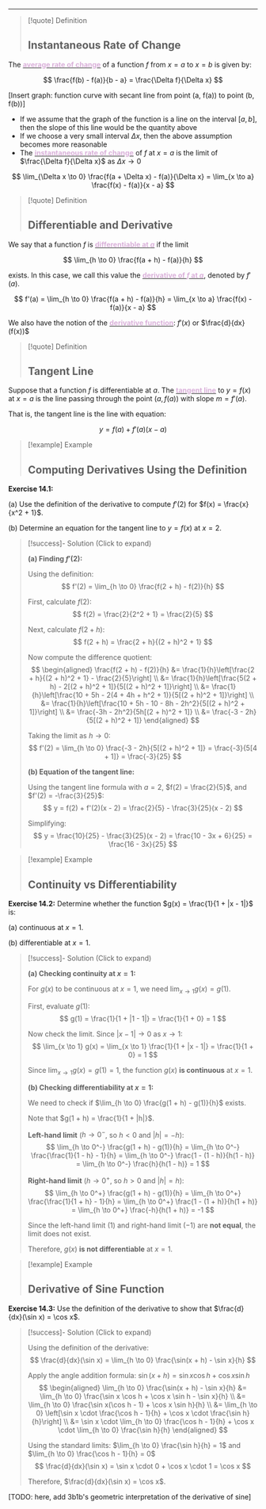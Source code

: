 
---

> [!quote] Definition
> ## Instantaneous Rate of Change

The <u><strong style="color:#dab1da">average rate of change</u></strong> of a function $f$ from $x = a$ to $x = b$ is given by:

$$
\frac{f(b) - f(a)}{b - a} = \frac{\Delta f}{\Delta x}
$$

[Insert graph: function curve with secant line from point (a, f(a)) to point (b, f(b))]

- If we assume that the graph of the function is a line on the interval $[a, b]$, then the slope of this line would be the quantity above
- If we choose a very small interval $\Delta x$, then the above assumption becomes more reasonable
- The <u><strong style="color:#dab1da">instantaneous rate of change</u></strong> of $f$ at $x = a$ is the limit of $\frac{\Delta f}{\Delta x}$ as $\Delta x \to 0$

$$
\lim_{\Delta x \to 0} \frac{f(a + \Delta x) - f(a)}{\Delta x} = \lim_{x \to a} \frac{f(x) - f(a)}{x - a}
$$

> [!quote] Definition
> ## Differentiable and Derivative

We say that a function $f$ is <u><strong style="color:#dab1da">differentiable at $a$</u></strong> if the limit

$$
\lim_{h \to 0} \frac{f(a + h) - f(a)}{h}
$$

exists. In this case, we call this value the <u><strong style="color:#dab1da">derivative of $f$ at $a$</u></strong>, denoted by $f'(a)$.

$$
f'(a) = \lim_{h \to 0} \frac{f(a + h) - f(a)}{h} = \lim_{x \to a} \frac{f(x) - f(a)}{x - a}
$$

We also have the notion of the <u><strong style="color:#dab1da">derivative function</u></strong>: $f'(x)$ or $\frac{d}{dx}(f(x))$

> [!quote] Definition
> ## Tangent Line

Suppose that a function $f$ is differentiable at $a$. The <u><strong style="color:#dab1da">tangent line</u></strong> to $y = f(x)$ at $x = a$ is the line passing through the point $(a, f(a))$ with slope $m = f'(a)$.

That is, the tangent line is the line with equation:

$$
y = f(a) + f'(a)(x - a)
$$

> [!example] Example
> ## Computing Derivatives Using the Definition

**Exercise 14.1:**

(a) Use the definition of the derivative to compute $f'(2)$ for $f(x) = \frac{x}{x^2 + 1}$.

(b) Determine an equation for the tangent line to $y = f(x)$ at $x = 2$.

> [!success]- Solution (Click to expand)
> 
> **(a) Finding $f'(2)$:**
> 
> Using the definition:
> $$
> f'(2) = \lim_{h \to 0} \frac{f(2 + h) - f(2)}{h}
> $$
> 
> First, calculate $f(2)$:
> $$
> f(2) = \frac{2}{2^2 + 1} = \frac{2}{5}
> $$
> 
> Next, calculate $f(2 + h)$:
> $$
> f(2 + h) = \frac{2 + h}{(2 + h)^2 + 1}
> $$
> 
> Now compute the difference quotient:
> $$
> \begin{aligned}
> \frac{f(2 + h) - f(2)}{h} &= \frac{1}{h}\left[\frac{2 + h}{(2 + h)^2 + 1} - \frac{2}{5}\right] \\
> &= \frac{1}{h}\left[\frac{5(2 + h) - 2[(2 + h)^2 + 1]}{5[(2 + h)^2 + 1]}\right] \\
> &= \frac{1}{h}\left[\frac{10 + 5h - 2(4 + 4h + h^2 + 1)}{5[(2 + h)^2 + 1]}\right] \\
> &= \frac{1}{h}\left[\frac{10 + 5h - 10 - 8h - 2h^2}{5[(2 + h)^2 + 1]}\right] \\
> &= \frac{-3h - 2h^2}{5h[(2 + h)^2 + 1]} \\
> &= \frac{-3 - 2h}{5[(2 + h)^2 + 1]}
> \end{aligned}
> $$
> 
> Taking the limit as $h \to 0$:
> $$
> f'(2) = \lim_{h \to 0} \frac{-3 - 2h}{5[(2 + h)^2 + 1]} = \frac{-3}{5[4 + 1]} = \frac{-3}{25}
> $$
> 
> **(b) Equation of the tangent line:**
> 
> Using the tangent line formula with $a = 2$, $f(2) = \frac{2}{5}$, and $f'(2) = -\frac{3}{25}$:
> $$
> y = f(2) + f'(2)(x - 2) = \frac{2}{5} - \frac{3}{25}(x - 2)
> $$
> 
> Simplifying:
> $$
> y = \frac{10}{25} - \frac{3}{25}(x - 2) = \frac{10 - 3x + 6}{25} = \frac{16 - 3x}{25}
> $$

> [!example] Example
> ## Continuity vs Differentiability

**Exercise 14.2:** Determine whether the function $g(x) = \frac{1}{1 + |x - 1|}$ is:

(a) continuous at $x = 1$.

(b) differentiable at $x = 1$.

> [!success]- Solution (Click to expand)
> 
> **(a) Checking continuity at $x = 1$:**
> 
> For $g(x)$ to be continuous at $x = 1$, we need $\lim_{x \to 1} g(x) = g(1)$.
> 
> First, evaluate $g(1)$:
> $$
> g(1) = \frac{1}{1 + |1 - 1|} = \frac{1}{1 + 0} = 1
> $$
> 
> Now check the limit. Since $|x - 1| \to 0$ as $x \to 1$:
> $$
> \lim_{x \to 1} g(x) = \lim_{x \to 1} \frac{1}{1 + |x - 1|} = \frac{1}{1 + 0} = 1
> $$
> 
> Since $\lim_{x \to 1} g(x) = g(1) = 1$, the function $g(x)$ **is continuous** at $x = 1$.
> 
> **(b) Checking differentiability at $x = 1$:**
> 
> We need to check if $\lim_{h \to 0} \frac{g(1 + h) - g(1)}{h}$ exists.
> 
> Note that $g(1 + h) = \frac{1}{1 + |h|}$.
> 
> **Left-hand limit** ($h \to 0^-$, so $h < 0$ and $|h| = -h$):
> $$
> \lim_{h \to 0^-} \frac{g(1 + h) - g(1)}{h} = \lim_{h \to 0^-} \frac{\frac{1}{1 - h} - 1}{h} = \lim_{h \to 0^-} \frac{1 - (1 - h)}{h(1 - h)} = \lim_{h \to 0^-} \frac{h}{h(1 - h)} = 1
> $$
> 
> **Right-hand limit** ($h \to 0^+$, so $h > 0$ and $|h| = h$):
> $$
> \lim_{h \to 0^+} \frac{g(1 + h) - g(1)}{h} = \lim_{h \to 0^+} \frac{\frac{1}{1 + h} - 1}{h} = \lim_{h \to 0^+} \frac{1 - (1 + h)}{h(1 + h)} = \lim_{h \to 0^+} \frac{-h}{h(1 + h)} = -1
> $$
> 
> Since the left-hand limit $(1)$ and right-hand limit $(-1)$ are **not equal**, the limit does not exist.
> 
> Therefore, $g(x)$ **is not differentiable** at $x = 1$.

> [!example] Example
> ## Derivative of Sine Function

**Exercise 14.3:** Use the definition of the derivative to show that $\frac{d}{dx}(\sin x) = \cos x$.

> [!success]- Solution (Click to expand)
> 
> Using the definition of the derivative:
> $$
> \frac{d}{dx}(\sin x) = \lim_{h \to 0} \frac{\sin(x + h) - \sin x}{h}
> $$
> 
> Apply the angle addition formula: $\sin(x + h) = \sin x \cos h + \cos x \sin h$
> $$
> \begin{aligned}
> \lim_{h \to 0} \frac{\sin(x + h) - \sin x}{h} &= \lim_{h \to 0} \frac{\sin x \cos h + \cos x \sin h - \sin x}{h} \\
> &= \lim_{h \to 0} \frac{\sin x(\cos h - 1) + \cos x \sin h}{h} \\
> &= \lim_{h \to 0} \left[\sin x \cdot \frac{\cos h - 1}{h} + \cos x \cdot \frac{\sin h}{h}\right] \\
> &= \sin x \cdot \lim_{h \to 0} \frac{\cos h - 1}{h} + \cos x \cdot \lim_{h \to 0} \frac{\sin h}{h}
> \end{aligned}
> $$
> 
> Using the standard limits: $\lim_{h \to 0} \frac{\sin h}{h} = 1$ and $\lim_{h \to 0} \frac{\cos h - 1}{h} = 0$
> $$
> \frac{d}{dx}(\sin x) = \sin x \cdot 0 + \cos x \cdot 1 = \cos x
> $$
> 
> Therefore, $\frac{d}{dx}(\sin x) = \cos x$.

[TODO: here, add 3b1b's geometric interpretation of the derivative of sine]

